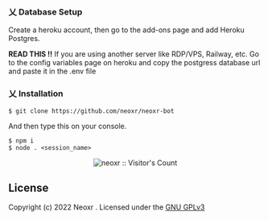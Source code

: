 ### 乂  Database Setup

Create a heroku account, then go to the add-ons page and add Heroku Postgres. 

<b>READ THIS !!</b> If you are using another server like RDP/VPS, Railway, etc. Go to the config variables page on heroku and copy the postgress database url and paste it in the .env file

### 乂  Installation

```
$ git clone https://github.com/neoxr/neoxr-bot
```

And then type this on your console.
```
$ npm i
$ node . <session_name>
```

<p align="center"><img src="https://profile-counter.glitch.me/{neoxr}/count.svg" alt="neoxr :: Visitor's Count" /></p>

## License
Copyright (c) 2022 Neoxr . Licensed under the [GNU GPLv3](https://github.com/neoxr/neoxr-bot/blob/master/LICENSE)